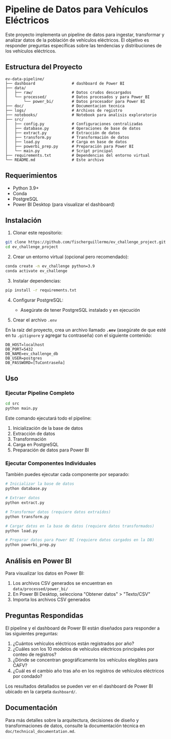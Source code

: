 # Pipeline de Datos para Vehículos Eléctricos

Este proyecto implementa un pipeline de datos para ingestar, transformar y analizar datos de la población de vehículos eléctricos. El objetivo es responder preguntas específicas sobre las tendencias y distribuciones de los vehículos eléctricos.

## Estructura del Proyecto

```
ev-data-pipeline/
├── dashboard                # dashboard de Power BI
├── data/
│   ├── raw/                 # Datos crudos descargados
│   └── processed/           # Datos procesados y para Power BI
│       └── power_bi/        # Datos procesador para Power BI
├── doc/                     # Documentacion tecnica
├── logs/                    # Archivos de registro
├── notebooks/               # Notebook para analisis exploratorio
├── src/
│   ├── config.py            # Configuraciones centralizadas
│   ├── database.py          # Operaciones de base de datos
│   ├── extract.py           # Extracción de datos
│   ├── transform.py         # Transformación de datos
│   ├── load.py              # Carga en base de datos
│   ├── powerbi_prep.py      # Preparación para Power BI
│   └── main.py              # Script principal
├── requirements.txt         # Dependencias del entorno virtual
└── README.md                # Este archivo
```

## Requerimientos

- Python 3.9+
- Conda
- PostgreSQL
- Power BI Desktop (para visualizar el dashboard)

## Instalación

1. Clonar este repositorio:
```bash
git clone https://github.com/fischerguillermo/ev_challenge_project.git
cd ev_challenge_project
```

2. Crear un entorno virtual (opcional pero recomendado):
```bash
conda create -n ev_challenge python=3.9
conda activate ev_challenge
```

3. Instalar dependencias:
```bash
pip install -r requirements.txt
```

4. Configurar PostgreSQL:
   - Asegúrate de tener PostgreSQL instalado y en ejecución

5. Crear el archivo `.env`

En la raíz del proyecto, crea un archivo llamado **`.env`** (asegúrate de que esté en tu `.gitignore` y agregar tu contraseña) con el siguiente contenido:

```dotenv
DB_HOST=localhost
DB_PORT=5432
DB_NAME=ev_challenge_db
DB_USER=postgres
DB_PASSWORD=[TuContraseña]
```

## Uso

### Ejecutar Pipeline Completo

```bash
cd src
python main.py
```

Este comando ejecutará todo el pipeline:
1. Inicialización de la base de datos
2. Extracción de datos
3. Transformación
4. Carga en PostgreSQL
5. Preparación de datos para Power BI

### Ejecutar Componentes Individuales

También puedes ejecutar cada componente por separado:

```bash
# Inicializar la base de datos
python database.py

# Extraer datos
python extract.py

# Transformar datos (requiere datos extraídos)
python transform.py

# Cargar datos en la base de datos (requiere datos transformados)
python load.py

# Preparar datos para Power BI (requiere datos cargados en la DB)
python powerbi_prep.py
```

## Análisis en Power BI

Para visualizar los datos en Power BI:

1. Los archivos CSV generados se encuentran en `data/processed/power_bi/`
2. En Power BI Desktop, selecciona "Obtener datos" > "Texto/CSV"
3. Importa los archivos CSV generados

## Preguntas Respondidas

El pipeline y el dashboard de Power BI están diseñados para responder a las siguientes preguntas:

1. ¿Cuántos vehículos eléctricos están registrados por año?
2. ¿Cuáles son los 10 modelos de vehículos eléctricos principales por conteo de registros?
3. ¿Dónde se concentran geográficamente los vehículos elegibles para CAFV?
4. ¿Cuál es el cambio año tras año en los registros de vehículos eléctricos por condado?

Los resultados detallados se pueden ver en el dashboard de Power BI ubicado en la carpeta `dashboard/`.

## Documentación

Para más detalles sobre la arquitectura, decisiones de diseño y transformaciones de datos, consulte la documentación técnica en `doc/technical_documentation.md`.